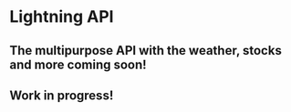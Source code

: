 # Lightning API


## The multipurpose API with the weather, stocks and more coming soon!

## Work in progress!
